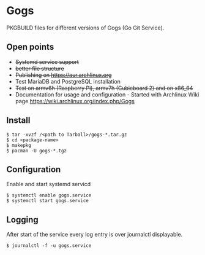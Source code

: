 # Gogs
PKGBUILD files for different versions of Gogs (Go Git Service).

## Open points
* ~~Systemd service support~~
* ~~better file structure~~
* ~~Publishing on https://aur.archlinux.org~~
* Test MariaDB and PostgreSQL installation
* ~~Test on armv6h (Raspberry Pi), armv7h (Cubieboard 2) and on x86_64~~
* Documentation for usage and configuration - Started with Archlinux Wiki page https://wiki.archlinux.org/index.php/Gogs

## Install
```
$ tar -xvzf /<path to Tarball>/gogs-*.tar.gz
$ cd <package-name>
$ makepkg
$ pacman -U gogs-*.tgz
```

## Configuration
Enable and start systemd servicd
```
$ systemctl enable gogs.service
$ systemctl start gogs.service
```

## Logging
After start of the service every log entry is over journalctl displayable.
```
$ journalctl -f -u gogs.service
```
